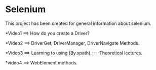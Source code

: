 # Selenium
This project has been created for general information about selenium.



*Video1  ==> How do you create a Driver?

*Video2  ==> DriverGet, DriverManager, DriverNavigate Methods.

*Video3  ==> Learning to using (By.xpath).----Theoretical lectures.

*video4  ==> WebElement methods.
